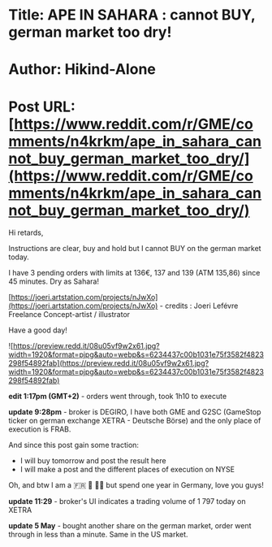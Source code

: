 # Title: APE IN SAHARA : cannot BUY, german market too dry!
# Author: Hikind-Alone
# Post URL: [https://www.reddit.com/r/GME/comments/n4krkm/ape_in_sahara_cannot_buy_german_market_too_dry/](https://www.reddit.com/r/GME/comments/n4krkm/ape_in_sahara_cannot_buy_german_market_too_dry/)


Hi retards,

Instructions are clear, buy and hold but I cannot BUY on the german market today.

I have 3 pending orders with limits at 136€, 137 and 139 (ATM 135,86) since 45 minutes. Dry as Sahara!

[https://joeri.artstation.com/projects/nJwXo](https://joeri.artstation.com/projects/nJwXo) \- credits : Joeri Lefévre Freelance Concept-artist / illustrator

Have a good day!

![https://preview.redd.it/08u05vf9w2x61.jpg?width=1920&format=pjpg&auto=webp&s=6234437c00b1031e75f3582f4823298f54892fab](https://preview.redd.it/08u05vf9w2x61.jpg?width=1920&format=pjpg&auto=webp&s=6234437c00b1031e75f3582f4823298f54892fab)

**edit 1:17pm (GMT+2)** \- orders went through, took 1h10 to execute

**update 9:28pm** \- broker is DEGIRO, I have both GME and G2SC (GameStop ticker on german exchange XETRA - Deutsche Börse) and the only place of execution is FRAB.

And since this post gain some traction:

* I will buy tomorrow and post the result here
* I will make a post and the different places of execution on NYSE

Oh, and btw I am a  🇫🇷 🥖 🍷🦍 but spend one year in Germany, love you guys!

**update 11:29** \- broker's UI indicates a trading volume of 1 797 today on XETRA

**update 5 May** \- bought another share on the german market, order went through in less than a minute. Same in the US market.